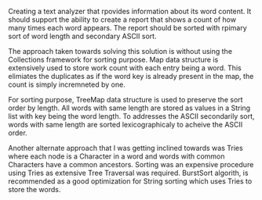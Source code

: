 Creating a text analyzer that rpovides information about its word content. It should support the ability to create a report
that shows a count of how many times each word appears.  The report should be sorted with rpimary sort of word length and 
secondary ASCII sort.

The approach taken towards solving this solution is without using the Collections framework for sorting purpose.
Map data structure is extensively used to store work count with each entry being a word. This elimiates the duplicates as
if the word key is already present in the map, the count is simply incremneted by one.

For sorting purpose, TreeMap data structure is used to preserve the sort order by length. All words with same length are
stored as values in a String list with key being the word length. To addresses the ASCII secondarily sort, words with
same length are sorted lexicographicaly to acheive the ASCII order.

Another alternate approach that I was getting inclined towards was Tries where each node is a Character in a word and
words with common Characters have a common ancestors. Sorting was an expensive procedure using Tries as extensive Tree
Traversal was required. BurstSort algorith, is recommended as a good optimization for String sorting which uses Tries to
store the words.
